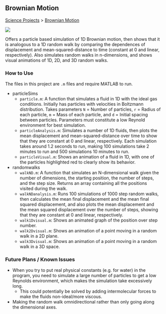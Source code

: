 ## Brownian Motion

[Science Projects](../README.md) > [Brownian Motion](./README.md)

![](https://img.shields.io/badge/-MATLAB-red?logo=matrix&logoColor=white)

Offers a particle based simulation of 1D Brownian motion, then shows that it is analogous to a 1D random walk by comparing the dependences of displacement and mean-squared-distance to time (constant at 0 and linear, respectively). Also simulates random walks in n-dimensions, and shows visual animations of 1D, 2D, and 3D random walks.

### How to Use

The files in this project are `.m` files and require MATLAB to run.
* particleSims
    * `particle.m`: A function that simulates a fluid in 1D with the ideal gas conditions. Initially has particles with velocities in Boltzmann distribution. Takes parameters `N` = Number of particles, `r` = Radius of each particle, `m` = Mass of each particle, and `d` = Initial spacing between particles. Parameters must constitute a low Reynold environment for best simulation.
    * `particleAnalysis.m`: Simulates a number of 1D fluids, then plots the mean displacement and mean-squared-distance over time to show that they are constant at 0 and linear, respectively. Each simulation takes around 1.2 seconds to run, making 100 simulations take 2 minutes to run and 500 simulations 10 minutes to run.
    * `particleVisual.m`: Shows an animation of a fluid in 1D, with one of the particles highlighted red to clearly show its behavior.
* randomwalks
    * `walkND.m`: A function that simulates an N-dimensional walk given the number of dimensions, the starting position, the number of steps, and the step size. Returns an array containing all the positions visited during the walk.
    * `walkNDanalysis.m`: Runs 100 simulations of 1000 step random walks, then calculates the mean final displacement and the mean final squared displacement, and also plots the mean displacement and the mean squared displacement over the number of steps, showing that they are constant at 0 and linear, respectively.
    * `walk1Dvisual.m`: Shows an animated graph of the position over step number.
    * `walk2Dvisual.m`: Shows an animation of a point moving in a random walk in a 2D plane.
    * `walk3Dvisual.m`: Shows an animation of a point moving in a random walk in a 3D space.

### Future Plans / Known Issues
* When you try to put real physical constants (e.g. for water) in the program, you need to simulate a large number of particles to get a low Reynolds environment, which makes the simulation take excessively long.
    * This could potentially be solved by adding intermolecular forces to make the fluids non-ideal/more viscous.
* Making the random walk omnidirectional rather than only going along the dimensional axes.
